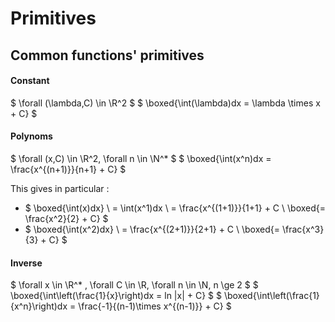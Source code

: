 # Primitives

## Common functions' primitives

#### Constant

$ \forall (\lambda,C) \in \R^2 $
$ \boxed{\int(\lambda)dx = \lambda \times x + C} $

#### Polynoms

$ \forall  (x,C) \in \R^2, \forall n \in \N^* $
$ \boxed{\int(x^n)dx = \frac{x^{(n+1)}}{n+1} + C} $

This gives in particular :

* $ \boxed{\int(x)dx}
\\ = \int(x^1)dx
\\ = \frac{x^{(1+1)}}{1+1} + C
\\ \boxed{= \frac{x^2}{2} + C} $
* $ \boxed{\int(x^2)dx}
\\ = \frac{x^{(2+1)}}{2+1} + C
\\ \boxed{= \frac{x^3}{3} + C} $

#### Inverse

$ \forall x \in \R^* , \forall C \in \R, \forall n \in \N, n \ge 2 $
$ \boxed{\int\left(\frac{1}{x}\right)dx = ln |x| + C} $
$ \boxed{\int\left(\frac{1}{x^n}\right)dx = \frac{-1}{(n-1)\times x^{(n-1)}} + C} $
